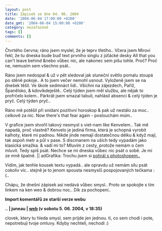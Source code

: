 ```yaml
---
layout: post
title: Zápisek ze dne 04. 06. 2004
date: '2004-06-04 17:00:00 +0200'
date_gmt: '2004-06-04 15:00:00 +0200'
category: nezařazené
tags: []
comments: []
---
```

<p>Čtvrtého června; ráno jsem myslel, že je teprv třetího.. Včera jsem Mirovi řekl, že tu dneska bude buď  text prvního singlu z júťácké desky All that you can't leave behind &amp;nebo vůbec nic, ale nakonec sem  píšu tohle. Proč? Proč ne, nemusím sem všechno psát..</p>
<p>Ráno jsem nedospal &amp; už v pět sledoval jak sluneční světlo pomalu stoupá po stěně pokoje.. A to jsem  večer nemohl usnout. Vyloženě jsem se na dnešek těšil. Ve škole  sedmnáct lidí.. Všichni na zájezdech, Paříž, Španělsko, &amp; kdovíkdeještě.. Celý týden jsem měl službu, ale  nějak to profrčelo kolem.. Párkrát jsem smazal tabuli, nahlásil absenci &amp; celý týden je pryč.  Celý týden pryč..</p>
<p>Ráno mě potěšil při snídani pozitivní horoskop &amp; pak už nestálo za moc.. celkově za nic. Now there's that  fear again - poslouchám múm..</p>
<p>V grafice jsem stvořil takový nesmysl s viet-nam like Kenvelem.. Tak mě napadá, proč vlastně? Kenvelo je jediná  firma, která je schopná vyrobit kalhoty, které mi padnou. Nikde jinde nemají dostatečnou délku &amp; když mají,  tak aspoň metr a půl v pase. S discmanem na uších tedy vypadám jako klasická smažka. &amp; vadí mi to?  Mluvím z cesty, protože nemám o čem mluvit. Tedy spíš psát. Nechce se mi dneska vůbec nic psát o sobě. Je mi ze mně  špatně. || <span class="small">adGrafika:</span> Trochu jsem si <a href="%base_url%/assets/old-images/kenweo.jpg">pohrál s photoshopem..</a></p>
<p>Vidím, jak tenhle kousek textu vypadá.. ale opravdu už nemám sílu psát cokoliv víc.. stejně je to jenom  spousta nesmyslů pospojovaných tečkama :(..</p>
<p>Chápu, že dnešní zápisek asi nedává vůbec smysl.. Proto se spokojte s tím linkem na ken weo &amp; dobrou noc..  Dík za pochopení..</p>
<div class="import-komentaru">
<p><strong>Import komentářů ze starší verze webu</strong></p>
<div class="comment">
<p style="font-weight:bold"><span class="compredmet">..</span> | <span class="comname">juneau</span> |  <a href="http://juneau.wz.cz">web</a> (v&nbsp;sobotu&nbsp;5.&nbsp;06.&nbsp;2004,&nbsp;v&nbsp;18:35)</p>
<p>clovek, ktery tu hleda smysl, sem prijde jen jednou. ti, co sem chodi i pote, nepotrebuji tvoje omluvy. Kdyby nechteli, nechodi :) </p>
</div>
</div>
